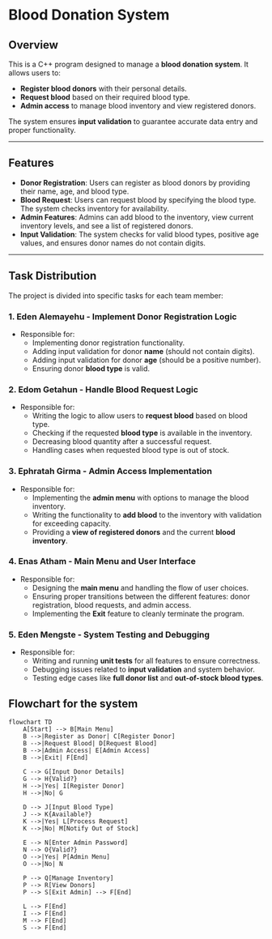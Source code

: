 # Blood Donation System

## Overview

This is a C++ program designed to manage a **blood donation system**. It allows users to:

- **Register blood donors** with their personal details.
- **Request blood** based on their required blood type.
- **Admin access** to manage blood inventory and view registered donors.

The system ensures **input validation** to guarantee accurate data entry and proper functionality.

---

## Features

- **Donor Registration**: Users can register as blood donors by providing their name, age, and blood type.
- **Blood Request**: Users can request blood by specifying the blood type. The system checks inventory for availability.
- **Admin Features**: Admins can add blood to the inventory, view current inventory levels, and see a list of registered donors.
- **Input Validation**: The system checks for valid blood types, positive age values, and ensures donor names do not contain digits.

---

## Task Distribution

The project is divided into specific tasks for each team member:

### 1. Eden Alemayehu - **Implement Donor Registration Logic**
   - Responsible for:
     - Implementing donor registration functionality.
     - Adding input validation for donor **name** (should not contain digits).
     - Adding input validation for donor **age** (should be a positive number).
     - Ensuring donor **blood type** is valid.

### 2. Edom Getahun - **Handle Blood Request Logic**
   - Responsible for:
     - Writing the logic to allow users to **request blood** based on blood type.
     - Checking if the requested **blood type** is available in the inventory.
     - Decreasing blood quantity after a successful request.
     - Handling cases when requested blood type is out of stock.

### 3. Ephratah Girma - **Admin Access Implementation**
   - Responsible for:
     - Implementing the **admin menu** with options to manage the blood inventory.
     - Writing the functionality to **add blood** to the inventory with validation for exceeding capacity.
     - Providing a **view of registered donors** and the current **blood inventory**.

### 4. Enas Atham - **Main Menu and User Interface**
   - Responsible for:
     - Designing the **main menu** and handling the flow of user choices.
     - Ensuring proper transitions between the different features: donor registration, blood requests, and admin access.
     - Implementing the **Exit** feature to cleanly terminate the program.

### 5. Eden Mengste - **System Testing and Debugging**
   - Responsible for:
     - Writing and running **unit tests** for all features to ensure correctness.
     - Debugging issues related to **input validation** and system behavior.
     - Testing edge cases like **full donor list** and **out-of-stock blood types**.
## Flowchart for the system
```mermaid
flowchart TD
    A[Start] --> B[Main Menu]
    B -->|Register as Donor| C[Register Donor]
    B -->|Request Blood| D[Request Blood]
    B -->|Admin Access| E[Admin Access]
    B -->|Exit| F[End]

    C --> G[Input Donor Details]
    G --> H{Valid?}
    H -->|Yes| I[Register Donor]
    H -->|No| G

    D --> J[Input Blood Type]
    J --> K{Available?}
    K -->|Yes| L[Process Request]
    K -->|No| M[Notify Out of Stock]

    E --> N[Enter Admin Password]
    N --> O{Valid?}
    O -->|Yes| P[Admin Menu]
    O -->|No| N

    P --> Q[Manage Inventory]
    P --> R[View Donors]
    P --> S[Exit Admin] --> F[End] 

    L --> F[End] 
    I --> F[End]
    M --> F[End] 
    S --> F[End]
